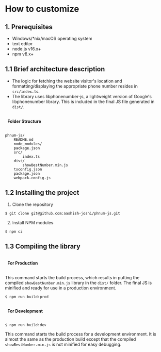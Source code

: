 # How to customize

## 1. Prerequisites

- Windows/*nix/macOS operating system
- text editor
- node.js v16.x+
- npm v8.x+

## 1.1 Brief architecture description

* The logic for fetching the website visitor's location and formatting/displaying the appropriate phone number resides in ```src/index.ts```.
* The library uses libphonenumber-js, a lightweight version of Google's libphonenumber library. This is included in the final JS file generated in ```dist/```.

<br>&nbsp;
**Folder Structure**
<br>&nbsp;
```
phnum-js/
    README.md
    node_modules/
    package.json
    src/
        index.ts
    dist/
        showBestNumber.min.js
    tsconfig.json
    package.json
    webpack.config.js
```


## 1.2 Installing the project

1. Clone the repository
```bash
$ git clone git@github.com:aashish-joshi/phnum-js.git
```
2. Install NPM modules
```
$ npm ci
```

## 1.3 Compiling the library

<br>&nbsp;
**For Production**
<br>&nbsp;

This command starts the build process, which results in putting the compiled `showBestNumber.min.js` library in the `dist/` folder. The final JS is minified and ready for use in a production environment.

```
$ npm run build:prod
```

<br>&nbsp;
**For Development**
<br>&nbsp;

```
$ npm run build:dev
```

This command starts the build process for a development environment. It is almost the same as the production build except that the compiled `showBestNumber.min.js` is not minified for easy debugging.
<br>&nbsp;